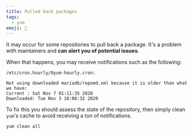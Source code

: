 ```yaml
---
title: Pulled back packages
tags:
  - yum
emoji: 🐶
---
```


It may occur for some repositories to pull back a package. It's a problem with maintainers and **can alert you of potential issues**.

When that happens, you may receive notifications such as the following:

```
/etc/cron.hourly/0yum-hourly.cron: 

Not using downloaded mariadb/repomd.xml because it is older than what we have: 
Current : Sat Nov 7 01:11:35 2020 
Downloaded: Tue Nov 3 16:06:32 2020 
```

To fix this you should assess the state of the repository, then simply clean `yum`'s cache to avoid receiving a ton of notifications.

```bash
yum clean all
```
